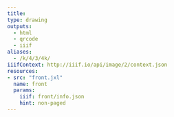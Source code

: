 ```yaml
---
title:
type: drawing
outputs:
  - html
  - qrcode
  - iiif
aliases:
  - /k/4/3/4k/
iiifContext: http://iiif.io/api/image/2/context.json
resources:
- src: "front.jxl"
  name: front
  params:
    iiif: front/info.json
    hint: non-paged
---
```

